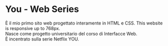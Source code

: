 # You - Web Series
È il mio primo sito web progettato interamente in HTML e CSS. 
This website is responsive up to 768px.  
Nasce come progetto universitario del corso di Interfacce Web.  
È incentrato sulla serie Netflix YOU.   
